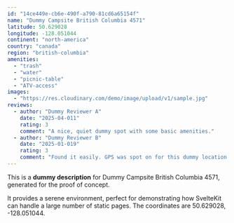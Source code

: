```yaml
---
id: "14ce449e-cb6e-490f-a790-81cd6a65154f"
name: "Dummy Campsite British Columbia 4571"
latitude: 50.629028
longitude: -128.051044
continent: "north-america"
country: "canada"
region: "british-columbia"
amenities:
  - "trash"
  - "water"
  - "picnic-table"
  - "ATV-access"
images:
  - "https://res.cloudinary.com/demo/image/upload/v1/sample.jpg"
reviews:
  - author: "Dummy Reviewer A"
    date: "2025-04-011"
    rating: 3
    comment: "A nice, quiet dummy spot with some basic amenities."
  - author: "Dummy Reviewer B"
    date: "2025-01-019"
    rating: 3
    comment: "Found it easily. GPS was spot on for this dummy location."
---
```


This is a **dummy description** for Dummy Campsite British Columbia 4571, generated for the proof of concept.

It provides a serene environment, perfect for demonstrating how SvelteKit can handle a large number of static pages. The coordinates are 50.629028, -128.051044.
